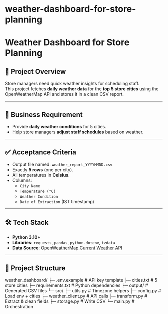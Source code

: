 # weather-dashboard-for-store-planning

# Weather Dashboard for Store Planning

## 📌 Project Overview
Store managers need quick weather insights for scheduling staff.  
This project fetches **daily weather data** for the **top 5 store cities** using the OpenWeatherMap API and stores it in a clean CSV report.

---

## 🎯 Business Requirement
- Provide **daily weather conditions** for 5 cities.  
- Help store managers **adjust staff schedules** based on weather.  

---

## ✅ Acceptance Criteria
- Output file named: `weather_report_YYYYMMDD.csv`  
- Exactly **5 rows** (one per city).  
- All temperatures in **Celsius**.  
- Columns:
  - `City Name`
  - `Temperature (°C)`
  - `Weather Condition`
  - `Date of Extraction` (IST timestamp)

---

## 🛠 Tech Stack
- **Python 3.10+**  
- **Libraries**: `requests`, `pandas`, `python-dotenv`, `tzdata`  
- **Data Source**: [OpenWeatherMap Current Weather API](https://openweathermap.org/current)

---

## 📂 Project Structure
weather_dashboard/
├─ .env.example # API key template
├─ cities.txt # 5 store cities
├─ requirements.txt # Python dependencies
├─ output/ # Generated CSV files
└─ src/
├─ utils.py # Timezone helpers
├─ config.py # Load env + cities
├─ weather_client.py # API calls
├─ transform.py # Extract & clean fields
├─ storage.py # Write CSV
└─ main.py # Orchestration
